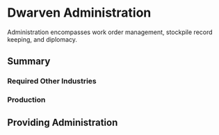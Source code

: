 # Dwarven Administration

Administration encompasses work order management, stockpile record keeping, and diplomacy.

## Summary

### Required Other Industries

### Production

## Providing Administration

